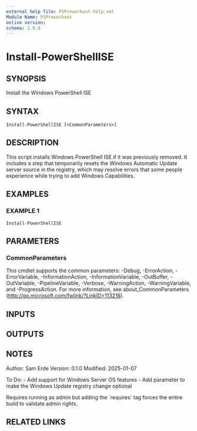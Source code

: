 ```yaml
---
external help file: PSPreworkout-help.xml
Module Name: PSPreworkout
online version:
schema: 2.0.0
---
```


# Install-PowerShellISE

## SYNOPSIS
Install the Windows PowerShell ISE

## SYNTAX

```
Install-PowerShellISE [<CommonParameters>]
```

## DESCRIPTION
This script installs Windows PowerShell ISE if it was previously removed.
It includes a step that temporarily
resets the Windows Automatic Update server source in the registry, which may resolve errors that some people
experience while trying to add Windows Capabilities.

## EXAMPLES

### EXAMPLE 1
```
Install-PowerShellISE
```

## PARAMETERS

### CommonParameters
This cmdlet supports the common parameters: -Debug, -ErrorAction, -ErrorVariable, -InformationAction, -InformationVariable, -OutBuffer, -OutVariable, -PipelineVariable, -Verbose, -WarningAction, -WarningVariable, and -ProgressAction. 
For more information, see about_CommonParameters (http://go.microsoft.com/fwlink/?LinkID=113216).

## INPUTS

## OUTPUTS

## NOTES
Author: Sam Erde
Version: 0.1.0
Modified: 2025-01-07

To Do:
    - Add support for Windows Server OS features
    - Add parameter to make the Windows Update registry change optional

Requires running as admin but adding the \`requires\` tag forces the entire build to validate admin rights.

## RELATED LINKS
